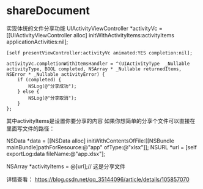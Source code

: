 # shareDocument
实现体统的文件分享功能
	UIActivityViewController *activityVc = [[UIActivityViewController alloc] initWithActivityItems:activityItems applicationActivities:nil];
    
    [self presentViewController:activityVc animated:YES completion:nil];
    
    activityVc.completionWithItemsHandler = ^(UIActivityType  _Nullable activityType, BOOL completed, NSArray * _Nullable returnedItems, NSError * _Nullable activityError) {
        if (completed) {
            NSLog(@"分享成功");
        } else {
            NSLog(@"分享取消");
        }
    };
其中activityItems是设置你要分享的内容
如果你想简单的分享个文件可以直接在里面写文件的路径：

  NSData *data = [[NSData alloc] initWithContentsOfFile:[[NSBundle mainBundle]pathForResource:@"app" ofType:@"xlsx"]];
 NSURL *url = [self exportLog:data fileName:@"app.xlsx"];

NSArray *activityItems = @[url];// 这是分享文件

详情查看：
https://blog.csdn.net/qq_35144096/article/details/105857070
